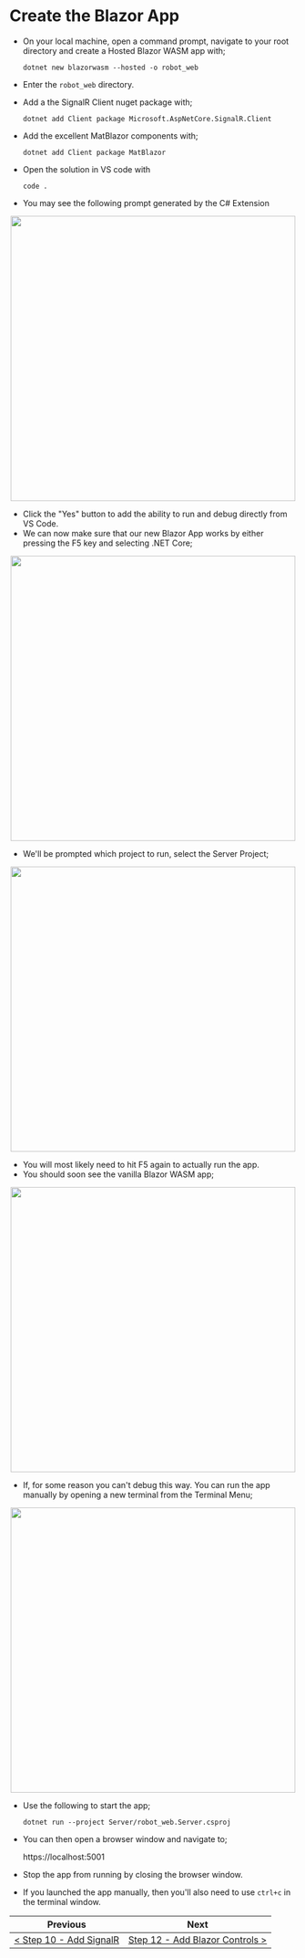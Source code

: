 # Create the Blazor App #

- On your local machine, open a command prompt, navigate to your root directory and create a Hosted Blazor WASM app with;

    ```
    dotnet new blazorwasm --hosted -o robot_web
    ```

- Enter the `robot_web` directory.
- Add a the SignalR Client nuget package with;

    ```
    dotnet add Client package Microsoft.AspNetCore.SignalR.Client
    ```

- Add the excellent MatBlazor components with;

    ```
    dotnet add Client package MatBlazor
    ```

- Open the solution in VS code with

    ```
    code .
    ```

- You may see the following prompt generated by the C# Extension

<p align="center">
    <img src="images/11-add-csharp-assets.png" width="500px" >
</p>

- Click the "Yes" button to add the ability to run and debug directly from VS Code.
- We can now make sure that our new Blazor App works by either pressing the F5 key and selecting .NET Core;

<p align="center">
    <img src="images/11-vscode-debug.png" width="500px" >
</p>

- We'll be prompted which project to run, select the Server Project;

<p align="center">
    <img src="images/11-vscode-debug-server.png" width="500px" >
</p>

- You will most likely need to hit F5 again to actually run the app.
- You should soon see the vanilla Blazor WASM app;

<p align="center">
    <img src="images/11-vscode-debug-running.png" width="500px" >
</p>

- If, for some reason you can't debug this way. You can run the app manually by opening a new terminal from the Terminal Menu;

<p align="center">
    <img src="images/11-open-terminal.png" width="500px" >
</p>

- Use the following to start the app;

    ```
    dotnet run --project Server/robot_web.Server.csproj
    ```

- You can then open a browser window and navigate to;

    https://localhost:5001

- Stop the app from running by closing the browser window.
- If you launched the app manually, then you'll also need to use `ctrl+c` in the terminal window.

| Previous | Next |
| -------- | ---- |
| [< Step 10 - Add SignalR](10-add-signalr.md) | [Step 12 - Add Blazor Controls >](12-add-blazor-controls.md) |
